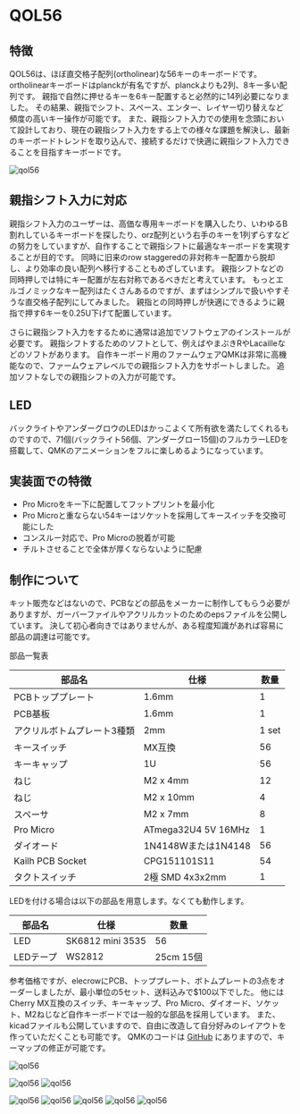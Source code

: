 # QOL56

## 特徴

QOL56は、ほぼ直交格子配列(ortholinear)な56キーのキーボードです。
ortholinearキーボードはplanckが有名ですが、planckよりも2列、8キー多い配列です。
親指で自然に押せるキーを6キー配置すると必然的に14列必要になりました。
その結果、親指でシフト、スペース、エンター、レイヤー切り替えなど頻度の高いキー操作が可能です。
また、親指シフト入力での使用を念頭において設計しており、現在の親指シフト入力をする上での様々な課題を解決し、最新のキーボードトレンドを取り込んで、接続するだけで快適に親指シフト入力できることを目指すキーボードです。

![qol56](qol56-7.jpg)

## 親指シフト入力に対応

親指シフト入力のユーザーは、高価な専用キーボードを購入したり、いわゆるB割れしているキーボードを探したり、orz配列という右手のキーを1列ずらすなどの努力をしていますが、自作することで親指シフトに最適なキーボードを実現することが目的です。
同時に旧来のrow staggeredの非対称キー配置から脱却し、より効率の良い配列へ移行することもめざしています。
親指シフトなどの同時押しでは特にキー配置が左右対称であるべきだと考えています。
もっとエルゴノミックなキー配列はたくさんあるのですが、まずはシンプルで扱いやすそうな直交格子配列にしてみました。
親指との同時押しが快適にできるように親指で押す6キーを0.25U下げて配置しています。

さらに親指シフト入力をするために通常は追加でソフトウェアのインストールが必要です。
親指シフトするためのソフトとして、例えばやまぶきRやLacailleなどのソフトがあります。
自作キーボード用のファームウェアQMKは非常に高機能なので、ファームウェアレベルでの親指シフト入力をサポートしました。
追加ソフトなしでの親指シフトの入力が可能です。

## LED

バックライトやアンダーグロウのLEDはかっこよくて所有欲を満たしてくれるものですので、71個(バックライト56個、アンダーグロー15個)のフルカラーLEDを搭載して、QMKのアニメーションをフルに楽しめるようになっています。

## 実装面での特徴

* Pro Microをキー下に配置してフットプリントを最小化
* Pro Microと重ならない54キーはソケットを採用してキースイッチを交換可能にした
* コンスルー対応で、Pro Microの脱着が可能
* チルトさせることで全体が厚くならないように配慮

## 制作について

キット販売などはないので、PCBなどの部品をメーカーに制作してもらう必要がありますが、ガーバーファイルやアクリルカットのためのepsファイルを公開しています。
決して初心者向きではありませんが、ある程度知識があれば容易に部品の調達は可能です。

部品一覧表

|部品名|仕様|数量|
|---|---|---|
|PCBトッププレート|1.6mm|1|
|PCB基板|1.6mm|1|
|アクリルボトムプレート3種類|2mm|1 set|
|キースイッチ|MX互換|56|
|キーキャップ|1U|56|
|ねじ|M2 x 4mm|12|
|ねじ|M2 x 10mm|4|
|スペーサ|M2 x 7mm|8|
|Pro Micro|ATmega32U4 5V 16MHz|1|
|ダイオード|1N4148Wまたは1N4148|56|
|Kailh PCB Socket|CPG151101S11|54|
|タクトスイッチ|2極 SMD 4x3x2mm|1|

LEDを付ける場合は以下の部品を用意します。なくても動作します。

|部品名|仕様|数量|
|---|---|---|
|LED|SK6812 mini 3535|56|
|LEDテープ|WS2812|25cm 15個|

参考価格ですが、elecrowにPCB、トッププレート、ボトムプレートの3点をオーダーしましたが、最小単位の5セット、送料込みで$100以下でした。
他にはCherry MX互換のスイッチ、キーキャップ、Pro Micro、ダイオード、ソケット、M2ねじなど自作キーボードでは一般的な部品を採用しています。
また、kicadファイルも公開していますので、自由に改造して自分好みのレイアウトを作っていただくことも可能です。
QMKのコードは [GitHub](https://github.com/eswai/qmk_firmware/tree/master/keyboards/qol56) にありますので、キーマップの修正が可能です。

![qol56](qol56-parts.jpg)

![qol56](qol56-pcb1.png)
![qol56](qol56-pcb2.png)

![qol56](qol56-1.jpg)
![qol56](qol56-2.jpg)
![qol56](qol56-3.jpg)
![qol56](qol56-4.jpg)
![qol56](qol56-6.jpg)
